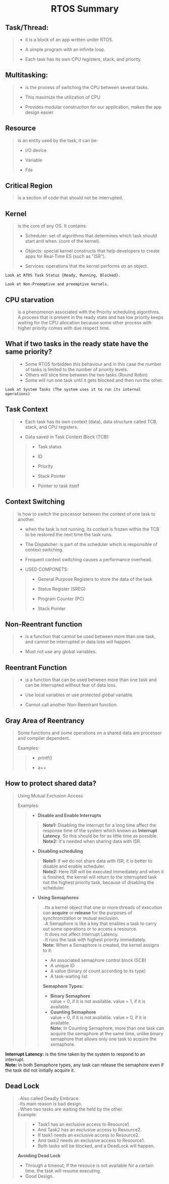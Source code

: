 <h1 align="center">RTOS Summary</h1>


## Task/Thread:

> * it is a block of an app written under RTOS.
>
> * A simple program with an infinite loop.
>
> * Each task has its own CPU registers, stack, and priority.

## Multitasking:

> * is the process of switching the CPU between several tasks.
>
> * This maximize the utilization of CPU
>
> * Provides modular construction for our application, makes the app design easier.

## Resource
> is an entity used by the task, it can be:
>
> * I/O device
>
> * Variable
>
> * File

## Critical Region
> is a section of code that should not be interrupted.

## Kernel
> is the core of any OS. It contains:
>
> * Scheduler: set of algorithms that determines which task should start and when. (core of the kernel).
>
> * Objects: special kernel constructs that help developers to create apps for Real-Time ES (such as "ISR").
>
> * Services: operations that the kernel performs on an object.

    Look at RTOS Task Status {Ready, Running, Blocked}.

    Look at Non-Preemptive and preemptive kernels.

## CPU starvation
> is a phenomenon associated with the Priority scheduling algorithms. A process that is present in the ready state and has low priority keeps waiting for the CPU allocation because some other process with higher priority comes with due respect time.

## What if two tasks in the ready state have the same priority?

> * Some RTOS forbidden this behaviour and in this case the number of tasks is limited to the number of priority levels.
> * Others will slice time between the two tasks (Round Robin)
> * Some will run one task until it gets blocked and then run the other.

    Look at System Tasks (The system uses it to run its internal operations)

## Task Context 
> * Each task has its own context (data), data structure called TCB, stack, and CPU registers.
>
> * Data saved in Task Context Block (TCB):
>
>> * Task status
>>
>> * ID
>>
>> * Priority
>>
>> * Stack Pointer
>>
>> * Pointer to task itself

## Context Switching 
> is how to switch the processor between the context of one task to another.
>
> * when the task is not running, its context is frozen within the TCB to be restored the next time the task runs.
>
> * The Dispatcher: is part of the scheduler which is responsible of context switching.
>
> * Frequent context switching causes a performance overhead.
>
> * USED COMPONETS:
>
>> * General Purpose Registers to store the data of the task
>>
>> * Status Register (SREG)
>>
>> * Program Counter (PC)
>>
>> * Stack Pointer

## Non-Reentrant function

> * is a function that cannot be used between more than one task, and cannot be interrupted or data loss will happen.
>
> * Must not use any global variables.

## Reentrant Function

> * is a function that can be used between more than one task and can be interrupted without fear of data loss.
>
> * Use local variables or use protected global variable.
>
> * Cannot call another Non-Reentrant function.

## Gray Area of Reentrancy

> Some functions and some operations on a shared data are processor and compiler dependent.
>
> Examples:
>>
>> * printf()
>>
>> * a++

## How to protect shared data?

> Using Mutual Exclusion Access
>
> Examples:
>> * __Disable and Enable Interrupts__ 
>>> __Note1:__ Disabling the interrupt for a long time affect the response time of the system which known as __Interrupt Latency__. So this should be for as little time as possible.<br>
>>> __Note2:__ It's needed when sharing data with ISR.<br>
>> * __Disabling scheduling__
>>> __Note1:__ If we do not share data with ISR, it is better to disable and enable scheduler.<br>
>>> __Note2:__ Here ISR will be executed immediately and when it is finished, the kernel will return to the interrupted task not the highest priority task, because of disabling the scheduler.<br>
>> * __Using Semaphores__
>>> ```-```Its a kernel object that one or more threads of execution can __acquire__ or __release__ for the purposes of synchronization or mutual exclusion.<br>
>>> ```-```A Semaphore is like a key that enables a task to carry out some operations or to access a resource.<br>
>>> ```-```It does not affect Interrupt Latency.<br>
>>> ```-```It runs the task with highest priority immediately.<br> 
>>> **Note:** When a Semaphore is created, the kernel assigns to it:
>>> * An associated semaphore control block (SCB)
>>> * A unique ID
>>> * A value (binary ot count according to its type)
>>> * A task-waiting list
>>>
>>> __Semaphore Types:__
>>> * **Binary Semaphore**<br>
>>> value = 0, if it is not available.
>>> value = 1, if it is available.
>>> * **Counting Semaphore**<br>
>>> value = 0, if it is not available.
>>> value > 0, if it is available.<br>
>>> **Note:** In Counting Semaphore, more than one task can acquire the semaphore at the same time, unlike binary semaphore that allows only one task to acquire the semaphore.

__Interrupt Latency:__ is the time taken by the system to respond to an interrupt.<br>
**Note:** In both Semaphore types, any task can release the semaphore even if the task did not initially acquire it.

## Dead Lock
> ```-```Also called Deadly Embrace.<br>
> ```-```Its main reason is bad design.<br>
> ```-```When two tasks are waiting the held by the other.<br>
> Example:
>> * Task1 has an exclusive access to Resource1.
>> * And Task2 has an exclusive access to Resource2.
>> * If task1 needs an exclusive access to Resource2.
>> * And task2 needs an exclusive access to Resource1.
>> * Both tasks will be blocked, and a DeadLock will happen.<br>
>
> **Avoiding Dead Lock**
> * Through a timeout; If the resouce is not available for a certain time, the task will resume executing.
> * Good Design.

